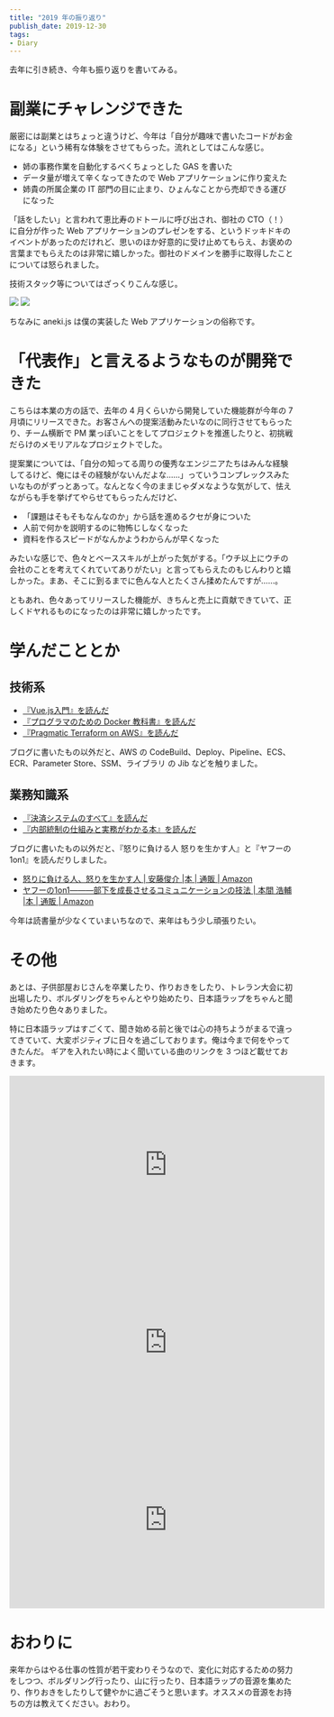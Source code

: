 ```yaml
---
title: "2019 年の振り返り"
publish_date: 2019-12-30
tags:
- Diary
---
```


去年に引き続き、今年も振り返りを書いてみる。

# 副業にチャレンジできた

厳密には副業とはちょっと違うけど、今年は「自分が趣味で書いたコードがお金になる」という稀有な体験をさせてもらった。流れとしてはこんな感じ。

- 姉の事務作業を自動化するべくちょっとした GAS を書いた
- データ量が増えて辛くなってきたので Web アプリケーションに作り変えた
- 姉貴の所属企業の IT 部門の目に止まり、ひょんなことから売却できる運びになった

「話をしたい」と言われて恵比寿のドトールに呼び出され、御社の
CTO（！）に自分が作った Web
アプリケーションのプレゼンをする、というドッキドキのイベントがあったのだけれど、思いのほか好意的に受け止めてもらえ、お褒めの言葉までもらえたのは非常に嬉しかった。御社のドメインを勝手に取得したことについては怒られました。

技術スタック等についてはざっくりこんな感じ。

![](../../../assets/1577664000-1.png) ![](../../../assets/1577664000-2.png)

ちなみに aneki.js は僕の実装した Web アプリケーションの俗称です。

# 「代表作」と言えるようなものが開発できた

こちらは本業の方の話で、去年の 4 月くらいから開発していた機能群が今年の 7
月頃にリリースできた。お客さんへの提案活動みたいなのに同行させてもらったり、チーム横断で
PM
業っぽいことをしてプロジェクトを推進したりと、初挑戦だらけのメモリアルなプロジェクトでした。

提案業については、「自分の知ってる周りの優秀なエンジニアたちはみんな経験してるけど、俺にはその経験がないんだよな……」っていうコンプレックスみたいなものがずっとあって。なんとなく今のままじゃダメなような気がして、怯えながらも手を挙げてやらせてもらったんだけど、

- 「課題はそもそもなんなのか」から話を進めるクセが身についた
- 人前で何かを説明するのに物怖じしなくなった
- 資料を作るスピードがなんかようわからんが早くなった

みたいな感じで、色々とベーススキルが上がった気がする。「ウチ以上にウチの会社のことを考えてくれていてありがたい」と言ってもらえたのもじんわりと嬉しかった。まあ、そこに到るまでに色んな人とたくさん揉めたんですが……。

ともあれ、色々あってリリースした機能が、きちんと売上に貢献できていて、正しくドヤれるものになったのは非常に嬉しかったです。

# 学んだこととか

## 技術系

- [『Vue.js入門』を読んだ](/2019/02/1549152000)
- [『プログラマのための Docker 教科書』を読んだ](/2019/04/1555286400)
- [『Pragmatic Terraform on AWS』を読んだ](/2019/09/1569110400)

ブログに書いたもの以外だと、AWS の
CodeBuild、Deploy、Pipeline、ECS、ECR、Parameter Store、SSM、ライブラリ の Jib
などを触りました。

## 業務知識系

- [『決済システムのすべて』を読んだ](/2019/08/1566691200)
- [『内部統制の仕組みと実務がわかる本』を読んだ](/2019/09/1569628800)

ブログに書いたもの以外だと、『怒りに負ける人 怒りを生かす人』と『ヤフーの
1on1』を読んだりしました。

- [怒りに負ける人、怒りを生かす人 | 安藤俊介 |本 | 通販 | Amazon](https://www.amazon.co.jp/dp/4022513675/)
- [ヤフーの1on1―――部下を成長させるコミュニケーションの技法 | 本間 浩輔 |本 | 通販 | Amazon](https://www.amazon.co.jp/dp/4478069786/)

今年は読書量が少なくていまいちなので、来年はもう少し頑張りたい。

# その他

あとは、子供部屋おじさんを卒業したり、作りおきをしたり、トレラン大会に初出場したり、ボルダリングをちゃんとやり始めたり、日本語ラップをちゃんと聞き始めたり色々ありました。

特に日本語ラップはすごくて、聞き始める前と後では心の持ちようがまるで違ってきていて、大変ポジティブに日々を過ごしております。俺は今まで何をやってきたんだ。
ギアを入れたい時によく聞いている曲のリンクを 3 つほど載せておきます。

<iframe width="560" height="315" src="https://www.youtube.com/embed/OmjJWUM8VcA" frameborder="0" allow="accelerometer; autoplay; encrypted-media; gyroscope; picture-in-picture" allowfullscreen></iframe>

<iframe width="560" height="315" src="https://www.youtube.com/embed/vvwpKlXfEp0" frameborder="0" allow="accelerometer; autoplay; encrypted-media; gyroscope; picture-in-picture" allowfullscreen></iframe>

<iframe width="560" height="315" src="https://www.youtube.com/embed/L5JYeP4hbEo" frameborder="0" allow="accelerometer; autoplay; encrypted-media; gyroscope; picture-in-picture" allowfullscreen></iframe>

# おわりに

来年からはやる仕事の性質が若干変わりそうなので、変化に対応するための努力をしつつ、ボルダリング行ったり、山に行ったり、日本語ラップの音源を集めたり、作りおきをしたりして健やかに過ごそうと思います。オススメの音源をお持ちの方は教えてください。おわり。
